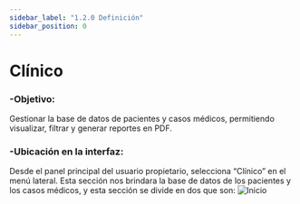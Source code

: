 ```yaml
---
sidebar_label: "1.2.0 Definición"
sidebar_position: 0
---
```


# Clínico

### -Objetivo: 
Gestionar la base de datos de pacientes y casos médicos, permitiendo visualizar, filtrar y generar reportes en PDF.

### -Ubicación en la interfaz: 
Desde el panel principal del usuario propietario, selecciona “Clínico” en el menú lateral. Esta sección nos brindara la base de datos de los pacientes y los casos médicos, y esta sección se divide en dos que son:
![Inicio](/img/img_solhub/exp.pro.1.2.0.clinico/1.webp)
 